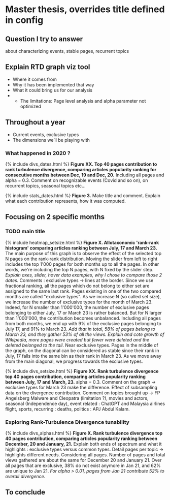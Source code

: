 # Master thesis, overrides title defined in config

## Question I try to answer
about characterizing events, stable pages, recurrent topics

## Explain RTD graph viz tool
* Where it comes from
* Why it has been implemented that way
* What it could bring us for our analysis
* * The limitations: Page level analysis and alpha parameter not optimized

## Throughout a year 
* Current events, exclusive types
* The dimensions we’ll be playing with


### What happened in 2020 ?

{% include divs_dates.html %}
**Figure XX. Top 40 pages contribution to rank turbulence divergence, comparing articles popularity ranking for consecutive months between Dec, 19 and Dec, 20.** 
Including all pages and alpha = 0.3. 
Comment on recognizable events (Covid and so on), on recurrent topics, seasonal topics etc... 

{% include stats_dates.html %}
**Figure 3.** Make title and comment. Explain what each contribution represents, how it was computed.

## Focusing on 2 specific months

### TODO main title

{% include heatmap_setsize.html %}
**Figure X. Allotaxonomic 'rank-rank histogram' comparing articles ranking between July, 17 and March 23.**
The main purpose of this graph is to observe the effect of the selected top N pages on the rank-rank distribution. Moving the slider from left to right includes the top 1'000 pages for both months up to all the pages. In other words, we're including the top N pages, with N fixed by the slider step.
_Explain axes, slider, hover data examples, why I chose to compare those 2 dates._
Comments : exclusive types -> lines at the border. Since we use fractional ranking, all the pages which do not belong to either set are assigned to the same last rank. Pages existing in one of the two compared months are called "exclusive types". 
As we increase N (so called set size), we increase the number of exclusive types for the month of March 23. Indeed, for N smaller than 1'000'000, the number of exclusive pages belonging to either July, 17 or March 23 is rather balanced. 
But for N larger than 1'000'000, the contribution becomes unbalanced. Including all pages from both months, we end up with 9% of the exclusive pages belonging to July 17, and 91% to March 23. 
_Add that in total, 58% of pages belong to March 23, and they gather 53% of all the views. Explain and cote growth of Wikipedia, more pages were created but fewer were deleted and the deleted belonged to the tail_. 
Near exclusive types.
Pages in the middle of the graph, on the diagonal can be considered as stable since their rank in July, 17 falls into the same bin as their rank in March 23. As we move away from the main diagonal, we progress towards the exclusive types. 

{% include divs_setsize.html %}
**Figure XX. Rank turbulence divergence top 40 pages contribution, comparing articles popularity ranking between July, 17 and March, 23.**
alpha = 0.3. Comment on the graph -> exclusive types for March 23 make the difference. Effect of subsampling data on the divergence contribution. 
Comment on topics brought up -> FP Angelsberg Malware and Cleopatra (limitation ?), movies and actors, seasonal (Independence day), event related : ChatGPT and Malaysia airlines flight, sports, recurring : deaths, politics : APJ Abdul Kalam.

### Exploring Rank-Turbulence Divergence tunability

{% include divs_alphas.html %}
**Figure X. Rank turbulence divergence top 40 pages contribution, comparing articles popularity ranking between December, 20 and January, 21.**
Explain both ends of spectrum and what it highlights : exclusive types versus common types.
Detail pages per topic -> highlights different needs.
Considering all pages. Number of pages and total views gathered are about the same for December 20 and January 21. Over all pages that are exclusive, 38% do not exist anymore in Jan 21, and 62% are unique to Jan 21. _For alpha > 0.01, pages from Jan 21 contribute 52% to overall divergence._

## To conclude







